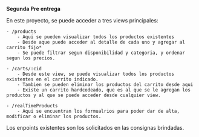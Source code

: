 **Segunda Pre entrega**

En este proyecto, se puede acceder a tres views principales:

    - /products
        - Aqui se pueden visualizar todos los productos existentes
        - Desde aque puede acceder al detalle de cada uno y agregar al carrito fijo*
        - Se puede filtrar segun disponibilidad y categoria, y ordenar segun los precios.

    - /carts/:cid
        - Desde este view, se puede visualizar todos los productos existentes en el carrito indicado.
        - Tambien se pueden eliminar los productos del carrito desde aqui
        - Existe un carrito hardcodeado, que es al que se le agregan los productos y al que se puede acceder desde cualquier view. 

    - /realTimeProducts
        - Aqui se encuentran los formualrios para poder dar de alta, modificar o eliminar los productos. 


Los enpoints existentes son los solicitados en las consignas brindadas. 
        
